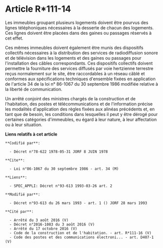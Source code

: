 # Article R*111-14

Les immeubles groupant plusieurs logements doivent être pourvus des lignes téléphoniques nécessaires à la desserte de chacun
des logements. Ces lignes doivent être placées dans des gaines ou passages réservés à cet effet.

Ces mêmes immeubles doivent également être munis des dispositifs collectifs nécessaires à la distribution des services de
radiodiffusion sonore et de télévision dans les logements et des gaines ou passages pour l'installation des câbles
correspondants. Ces dispositifs collectifs doivent permettre la fourniture des services diffusés par voie hertzienne
terrestre reçus normalement sur le site, être raccordables à un réseau câblé et conformes aux spécifications techniques
d'ensemble fixées en application de l'article 34 de la loi n° 86-1067 du 30 septembre 1986 modifiée relative à la liberté de
communication.

Un arrêté conjoint des ministres chargés de la construction et de l'habitation, des postes et télécommunications et de
l'information précise les modalités d'application des règles fixées aux alinéas précédents et, en tant que de besoin, les
conditions dans lesquelles il peut y être dérogé pour certaines catégories d'immeubles, eu égard à leur nature, à leur
affectation ou à leur situation.

**Liens relatifs à cet article**

	**Codifié par**:

	  - Décret n°78-622 1978-05-31 JORF 8 JUIN 1978

	**Cite**:

	  - Loi n°86-1067 du 30 septembre 1986 - art. 34 (M)

	**Liens**:

	  - SPEC_APPLI: Décret n°93-613 1993-03-26 art. 2

	**Modifié par**:

	  - Décret n°93-613 du 26 mars 1993 - art. 1 () JORF 28 mars 1993

	**Cité par**:

	  - Arrêté du 3 août 2016 (V)
	  - Décret n°2016-1083 du 3 août 2016 (V)
	  - Arrêté du 17 octobre 2016 (V)
	  - Code de la construction et de l'habitation. - art. R*111-16 (V)
	  - Code des postes et des communications électroni... - art. D407-1 (V)
